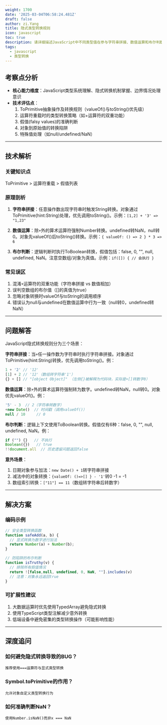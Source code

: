 ```yaml
---
weight: 1700
date: '2025-03-04T06:58:24.481Z'
draft: false
author: zi.Yang
title: 隐式类型转换规则
icon: javascript
toc: true
description: 请详细描述JavaScript中不同类型值在参与字符串拼接、数值运算和布尔判断时的隐式转换规则，并举例说明可能产生意外结果的转换场景。
tags:
  - javascript
  - 类型转换
---
```


## 考察点分析

- **核心能力维度**：JavaScript类型系统理解、隐式转换机制掌握、边界情况处理意识
- **技术评估点**：
  1. ToPrimitive抽象操作及转换规则（valueOf()与toString()优先级）
  2. 运算符重载时的类型转换策略（如+运算符的双重功能）
  3. 假值(falsy values)的准确判断
  4. 对象到原始值的转换陷阱
  5. 特殊值处理（如null/undefined/NaN）

---

## 技术解析

### 关键知识点
ToPrimitive > 运算符重载 > 假值列表

### 原理剖析
1. **字符串拼接**：任意操作数出现字符串时触发String转换。对象通过ToPrimitive(hint:String)处理，优先调用toString()。示例：`[1,2] + '3' => "1,23"`

2. **数值运算**：除`+`外的算术运算符强制Number转换。undefined转NaN，null转0。对象先valueOf()后toString()转换。示例：`{ valueOf: () => 2 } * 3 => 6`

3. **布尔判断**：逻辑判断时执行ToBoolean转换，假值包括：false, 0, "", null, undefined, NaN。注意空数组/对象为真值。示例：`if([]) { // 会执行 }`

### 常见误区
1. 混淆`+`运算符的双重功能（字符串拼接 vs 数值相加）
2. 误判空数组的布尔值（[]的真值为true）
3. 忽略对象转换时valueOf与toString的调用顺序
4. 错误认为null与undefined在数值运算中行为一致（null转0，undefined转NaN）

---

## 问题解答

JavaScript隐式转换规则分为三个场景：

**字符串拼接**：当`+`任一操作数为字符串时执行字符串拼接。对象通过ToPrimitive(hint:String)转换，优先调用toString()。例：
```javascript
1 + '2' // '12'
[1] + 2 // '12'（数组转字符串'1'）
{} + [] // "[object Object]" （左侧{}被解释为代码块，实际是+[]转数字0）
```

**数值运算**：除`+`外的算术运算符强制转为数字。undefined转NaN，null转0。对象优先valueOf()。例：
```javascript
'5' - 3  // 2（字符串转数字）
+new Date()  // 时间戳（调用valueOf()）
null / 10     // 0
```

**布尔判断**：逻辑上下文使用ToBoolean转换。假值仅有6种：false, 0, "", null, undefined, NaN。例：
```javascript
if ("") {}   // 不执行
Boolean({})   // true
!!document.all  // 历史遗留问题返回false
```

**意外场景**：
1. 日期对象参与加法：`new Date() + 1`转字符串拼接
2. 减法中的对象转换：`{valueOf: ()=>[] } - '1'`转0 -1 = -1
3. 数组索引转换：`["11"] == 11`（数组转字符串后转数字）

---

## 解决方案

### 编码示例
```javascript
// 安全类型转换函数
function safeAdd(a, b) {
  // 显式转换为数字进行加法
  return Number(a) + Number(b);
}

// 防陷阱的布尔判断
function isTruthy(v) {
  // 排除所有假值情况
  return ![false,null, undefined, 0, NaN, ""].includes(v) 
  // 注意：对象永远返回true
}
```

### 可扩展性建议
1. 大数据运算时优先使用TypedArray避免隐式转换
2. 使用TypeScript类型注解减少意外转换
3. 低端设备中避免密集的类型转换操作（可能影响性能）

---

## 深度追问

### 如何避免隐式转换导致的BUG？
`推荐使用===运算符与显式类型转换`

### Symbol.toPrimitive的作用？
`允许对象自定义类型转换行为`

### 如何准确判断NaN？
`使用Number.isNaN()而非x === NaN`